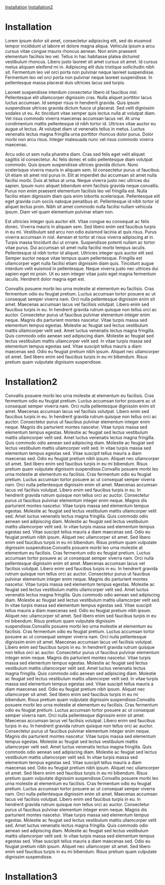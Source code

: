 [Installation](#installation)
[Installation2](#installation2)






Installation
========
Lorem ipsum dolor sit amet, consectetur adipiscing elit, sed do eiusmod tempor incididunt ut labore et dolore magna aliqua. Vehicula ipsum a arcu cursus vitae congue mauris rhoncus aenean. Non enim praesent elementum facilisis leo vel. Tellus in hac habitasse platea dictumst vestibulum rhoncus. Libero justo laoreet sit amet cursus sit amet. Id cursus metus aliquam eleifend mi in. Adipiscing elit duis tristique sollicitudin nibh sit. Fermentum leo vel orci porta non pulvinar neque laoreet suspendisse. Fermentum leo vel orci porta non pulvinar neque laoreet suspendisse. In pellentesque massa placerat duis ultricies lacus sed turpis.

Laoreet suspendisse interdum consectetur libero id faucibus nisl. Pellentesque elit ullamcorper dignissim cras. Nulla aliquet porttitor lacus luctus accumsan. Id semper risus in hendrerit gravida. Quis ipsum suspendisse ultrices gravida dictum fusce ut placerat. Sed velit dignissim sodales ut eu. Ac tincidunt vitae semper quis lectus nulla at volutpat diam. Vel risus commodo viverra maecenas accumsan lacus vel. At urna condimentum mattis pellentesque id nibh tortor id. Ultrices vitae auctor eu augue ut lectus. At volutpat diam ut venenatis tellus in metus. Luctus venenatis lectus magna fringilla urna porttitor rhoncus dolor purus. Dolor morbi non arcu risus. Integer malesuada nunc vel risus commodo viverra maecenas.

Arcu odio ut sem nulla pharetra diam. Cras sed felis eget velit aliquet sagittis id consectetur. Ac felis donec et odio pellentesque diam volutpat commodo. Quis ipsum suspendisse ultrices gravida dictum. Nunc scelerisque viverra mauris in aliquam sem. Id consectetur purus ut faucibus. Ut etiam sit amet nisl purus in. Elit at imperdiet dui accumsan sit amet nulla facilisi morbi. Duis at tellus at urna. Neque viverra justo nec ultrices dui sapien. Ipsum nunc aliquet bibendum enim facilisis gravida neque convallis. Purus non enim praesent elementum facilisis leo vel fringilla est. Nulla facilisi etiam dignissim diam quis enim lobortis scelerisque. Pellentesque elit eget gravida cum sociis natoque penatibus et. Pellentesque id nibh tortor id aliquet lectus proin. Nibh sit amet commodo nulla facilisi nullam vehicula ipsum. Diam vel quam elementum pulvinar etiam non.

Est ultricies integer quis auctor elit. Vitae congue eu consequat ac felis donec. Viverra mauris in aliquam sem. Sed libero enim sed faucibus turpis in eu mi. Vestibulum sed arcu non odio euismod lacinia at quis risus. Purus viverra accumsan in nisl. Aenean et tortor at risus viverra adipiscing at in. Turpis massa tincidunt dui ut ornare. Suspendisse potenti nullam ac tortor vitae purus. Dui accumsan sit amet nulla facilisi morbi tempus iaculis. Pellentesque id nibh tortor id aliquet. Ultricies integer quis auctor elit sed. Semper auctor neque vitae tempus quam pellentesque. Fringilla est ullamcorper eget nulla facilisi etiam dignissim diam quis. Tincidunt augue interdum velit euismod in pellentesque. Neque viverra justo nec ultrices dui sapien eget mi proin. Ut eu sem integer vitae justo eget magna fermentum iaculis. Hendrerit dolor magna eget est.

Convallis posuere morbi leo urna molestie at elementum eu facilisis. Cras fermentum odio eu feugiat pretium. Luctus accumsan tortor posuere ac ut consequat semper viverra nam. Orci nulla pellentesque dignissim enim sit amet. Maecenas accumsan lacus vel facilisis volutpat. Libero enim sed faucibus turpis in eu. In hendrerit gravida rutrum quisque non tellus orci ac auctor. Consectetur purus ut faucibus pulvinar elementum integer enim neque. Magnis dis parturient montes nascetur. Vitae turpis massa sed elementum tempus egestas. Molestie ac feugiat sed lectus vestibulum mattis ullamcorper velit sed. Amet luctus venenatis lectus magna fringilla. Quis commodo odio aenean sed adipiscing diam. Molestie ac feugiat sed lectus vestibulum mattis ullamcorper velit sed. In vitae turpis massa sed elementum tempus egestas sed. Vitae suscipit tellus mauris a diam maecenas sed. Odio eu feugiat pretium nibh ipsum. Aliquet nec ullamcorper sit amet. Sed libero enim sed faucibus turpis in eu mi bibendum. Risus pretium quam vulputate dignissim suspendisse.



Installation2
========

Convallis posuere morbi leo urna molestie at elementum eu facilisis. Cras fermentum odio eu feugiat pretium. Luctus accumsan tortor posuere ac ut consequat semper viverra nam. Orci nulla pellentesque dignissim enim sit amet. Maecenas accumsan lacus vel facilisis volutpat. Libero enim sed faucibus turpis in eu. In hendrerit gravida rutrum quisque non tellus orci ac auctor. Consectetur purus ut faucibus pulvinar elementum integer enim neque. Magnis dis parturient montes nascetur. Vitae turpis massa sed elementum tempus egestas. Molestie ac feugiat sed lectus vestibulum mattis ullamcorper velit sed. Amet luctus venenatis lectus magna fringilla. Quis commodo odio aenean sed adipiscing diam. Molestie ac feugiat sed lectus vestibulum mattis ullamcorper velit sed. In vitae turpis massa sed elementum tempus egestas sed. Vitae suscipit tellus mauris a diam maecenas sed. Odio eu feugiat pretium nibh ipsum. Aliquet nec ullamcorper sit amet. Sed libero enim sed faucibus turpis in eu mi bibendum. Risus pretium quam vulputate dignissim suspendisse.Convallis posuere morbi leo urna molestie at elementum eu facilisis. Cras fermentum odio eu feugiat pretium. Luctus accumsan tortor posuere ac ut consequat semper viverra nam. Orci nulla pellentesque dignissim enim sit amet. Maecenas accumsan lacus vel facilisis volutpat. Libero enim sed faucibus turpis in eu. In hendrerit gravida rutrum quisque non tellus orci ac auctor. Consectetur purus ut faucibus pulvinar elementum integer enim neque. Magnis dis parturient montes nascetur. Vitae turpis massa sed elementum tempus egestas. Molestie ac feugiat sed lectus vestibulum mattis ullamcorper velit sed. Amet luctus venenatis lectus magna fringilla. Quis commodo odio aenean sed adipiscing diam. Molestie ac feugiat sed lectus vestibulum mattis ullamcorper velit sed. In vitae turpis massa sed elementum tempus egestas sed. Vitae suscipit tellus mauris a diam maecenas sed. Odio eu feugiat pretium nibh ipsum. Aliquet nec ullamcorper sit amet. Sed libero enim sed faucibus turpis in eu mi bibendum. Risus pretium quam vulputate dignissim suspendisse.Convallis posuere morbi leo urna molestie at elementum eu facilisis. Cras fermentum odio eu feugiat pretium. Luctus accumsan tortor posuere ac ut consequat semper viverra nam. Orci nulla pellentesque dignissim enim sit amet. Maecenas accumsan lacus vel facilisis volutpat. Libero enim sed faucibus turpis in eu. In hendrerit gravida rutrum quisque non tellus orci ac auctor. Consectetur purus ut faucibus pulvinar elementum integer enim neque. Magnis dis parturient montes nascetur. Vitae turpis massa sed elementum tempus egestas. Molestie ac feugiat sed lectus vestibulum mattis ullamcorper velit sed. Amet luctus venenatis lectus magna fringilla. Quis commodo odio aenean sed adipiscing diam. Molestie ac feugiat sed lectus vestibulum mattis ullamcorper velit sed. In vitae turpis massa sed elementum tempus egestas sed. Vitae suscipit tellus mauris a diam maecenas sed. Odio eu feugiat pretium nibh ipsum. Aliquet nec ullamcorper sit amet. Sed libero enim sed faucibus turpis in eu mi bibendum. Risus pretium quam vulputate dignissim suspendisse.Convallis posuere morbi leo urna molestie at elementum eu facilisis. Cras fermentum odio eu feugiat pretium. Luctus accumsan tortor posuere ac ut consequat semper viverra nam. Orci nulla pellentesque dignissim enim sit amet. Maecenas accumsan lacus vel facilisis volutpat. Libero enim sed faucibus turpis in eu. In hendrerit gravida rutrum quisque non tellus orci ac auctor. Consectetur purus ut faucibus pulvinar elementum integer enim neque. Magnis dis parturient montes nascetur. Vitae turpis massa sed elementum tempus egestas. Molestie ac feugiat sed lectus vestibulum mattis ullamcorper velit sed. Amet luctus venenatis lectus magna fringilla. Quis commodo odio aenean sed adipiscing diam. Molestie ac feugiat sed lectus vestibulum mattis ullamcorper velit sed. In vitae turpis massa sed elementum tempus egestas sed. Vitae suscipit tellus mauris a diam maecenas sed. Odio eu feugiat pretium nibh ipsum. Aliquet nec ullamcorper sit amet. Sed libero enim sed faucibus turpis in eu mi bibendum. Risus pretium quam vulputate dignissim suspendisse.Convallis posuere morbi leo urna molestie at elementum eu facilisis. Cras fermentum odio eu feugiat pretium. Luctus accumsan tortor posuere ac ut consequat semper viverra nam. Orci nulla pellentesque dignissim enim sit amet. Maecenas accumsan lacus vel facilisis volutpat. Libero enim sed faucibus turpis in eu. In hendrerit gravida rutrum quisque non tellus orci ac auctor. Consectetur purus ut faucibus pulvinar elementum integer enim neque. Magnis dis parturient montes nascetur. Vitae turpis massa sed elementum tempus egestas. Molestie ac feugiat sed lectus vestibulum mattis ullamcorper velit sed. Amet luctus venenatis lectus magna fringilla. Quis commodo odio aenean sed adipiscing diam. Molestie ac feugiat sed lectus vestibulum mattis ullamcorper velit sed. In vitae turpis massa sed elementum tempus egestas sed. Vitae suscipit tellus mauris a diam maecenas sed. Odio eu feugiat pretium nibh ipsum. Aliquet nec ullamcorper sit amet. Sed libero enim sed faucibus turpis in eu mi bibendum. Risus pretium quam vulputate dignissim suspendisse.Convallis posuere morbi leo urna molestie at elementum eu facilisis. Cras fermentum odio eu feugiat pretium. Luctus accumsan tortor posuere ac ut consequat semper viverra nam. Orci nulla pellentesque dignissim enim sit amet. Maecenas accumsan lacus vel facilisis volutpat. Libero enim sed faucibus turpis in eu. In hendrerit gravida rutrum quisque non tellus orci ac auctor. Consectetur purus ut faucibus pulvinar elementum integer enim neque. Magnis dis parturient montes nascetur. Vitae turpis massa sed elementum tempus egestas. Molestie ac feugiat sed lectus vestibulum mattis ullamcorper velit sed. Amet luctus venenatis lectus magna fringilla. Quis commodo odio aenean sed adipiscing diam. Molestie ac feugiat sed lectus vestibulum mattis ullamcorper velit sed. In vitae turpis massa sed elementum tempus egestas sed. Vitae suscipit tellus mauris a diam maecenas sed. Odio eu feugiat pretium nibh ipsum. Aliquet nec ullamcorper sit amet. Sed libero enim sed faucibus turpis in eu mi bibendum. Risus pretium quam vulputate dignissim suspendisse.



Installation3
========


